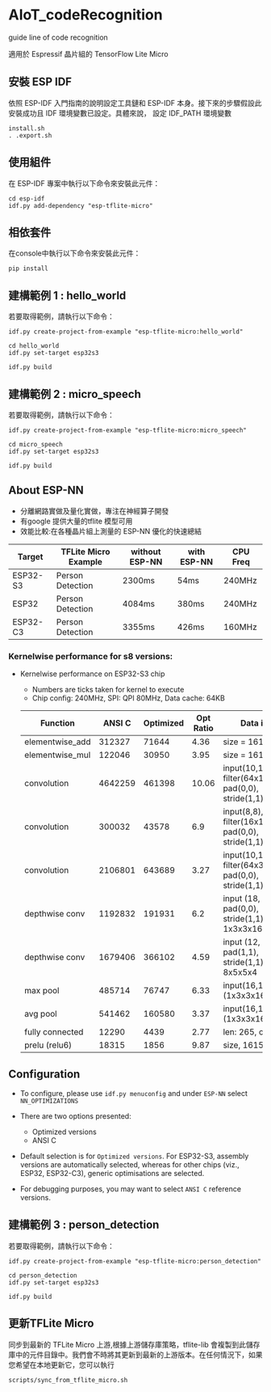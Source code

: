 # AIoT_codeRecognition
guide line of code recognition

適用於 Espressif 晶片組的 TensorFlow Lite Micro


安裝 ESP IDF
------------
依照 ESP-IDF 入門指南的說明設定工具鏈和 ESP-IDF 本身。接下來的步驟假設此安裝成功且 IDF 環境變數已設定。具體來說，
設定 IDF_PATH 環境變數
```
install.sh
. .export.sh
```

使用組件
------------

在 ESP-IDF 專案中執行以下命令來安裝此元件：
```
cd esp-idf
idf.py add-dependency "esp-tflite-micro"
```

相依套件
------------

在console中執行以下命令來安裝此元件：
```
pip install 
```



建構範例 1 : hello_world
------------

若要取得範例，請執行以下命令：
```
idf.py create-project-from-example "esp-tflite-micro:hello_world"
```
```
cd hello_world
idf.py set-target esp32s3
```
```
idf.py build
```


建構範例 2 : micro_speech
------------

若要取得範例，請執行以下命令：
```
idf.py create-project-from-example "esp-tflite-micro:micro_speech"
```
```
cd micro_speech
idf.py set-target esp32s3
```
```
idf.py build
```

About ESP-NN
------------
 * 分離網路實做及量化實做，專注在神經算子開發
 * 有google 提供大量的tflite 模型可用
 * 效能比較:在各種晶片組上測量的 ESP-NN 優化的快速總結

|   Target  |   TFLite Micro Example  | without ESP-NN  | with ESP-NN | CPU Freq  |
| --------- | ----------------------- | --------------- | ----------- |-----------|
| ESP32-S3  |   Person Detection      |     2300ms      |     54ms    |  240MHz   |
| ESP32     |   Person Detection      |     4084ms      |    380ms    |  240MHz   |
| ESP32-C3  |   Person Detection      |     3355ms      |    426ms    |  160MHz   |


### Kernelwise performance for s8 versions:

  * Kernelwise performance on ESP32-S3 chip
    * Numbers are ticks taken for kernel to execute
    * Chip config: 240MHz, SPI: QPI 80MHz, Data cache: 64KB

    | Function        | ANSI C  | Optimized | Opt Ratio | Data info   | Memory    |
    | ----------------| --------|---------|---------|-------------|-----------|
    | elementwise_add | 312327  | 71644   | 4.36    | size = 1615 | External  |
    | elementwise_mul | 122046  | 30950   | 3.95    | size = 1615 | External  |
    | convolution     | 4642259 | 461398  | 10.06   | input(10,10), filter(64x1x1x64), pad(0,0), stride(1,1) | External |
    | convolution     | 300032  | 43578   | 6.9    | input(8,8), filter(16x1x1x16), pad(0,0), stride(1,1) | External |
    | convolution     | 2106801 | 643689 | 3.27    | input(10,10), filter(64x3x3x3), pad(0,0), stride(1,1) | External |
    | depthwise conv  | 1192832 | 191931  | 6.2    | input (18, 18), pad(0,0), stride(1,1) filter: 1x3x3x16 | External |
    | depthwise conv  | 1679406  | 366102  | 4.59    | input (12, 12), pad(1,1), stride(1,1)  filter: 8x5x5x4 | External |
    | max pool        | 485714  | 76747   | 6.33    | input(16,16), filter (1x3x3x16) | Internal |
    | avg pool        | 541462  | 160580  | 3.37    | input(16,16), filter (1x3x3x16) | Internal |
    | fully connected | 12290   | 4439    | 2.77    | len: 265, ch = 3 | Internal |
    | prelu (relu6)   | 18315   | 1856    | 9.87    | size, 1615  | Internal  |


## Configuration

  * To configure, please use `idf.py menuconfig` and under `ESP-NN` select `NN_OPTIMIZATIONS`
  * There are two options presented:
     * Optimized versions
     * ANSI C

  * Default selection is for `Optimized versions`. For ESP32-S3, assembly versions are automatically selected, whereas for other chips (viz., ESP32, ESP32-C3), generic optimisations are selected.
  * For debugging purposes, you may want to select `ANSI C` reference versions.


建構範例 3 : person_detection
------------

若要取得範例，請執行以下命令：
```
idf.py create-project-from-example "esp-tflite-micro:person_detection"
```
```
cd person_detection
idf.py set-target esp32s3
```
```
idf.py build
```
更新TFLite Micro 
------------

同步到最新的 TFLite Micro 上游,根據上游儲存庫策略，tflite-lib 會複製到此儲存庫中的元件目錄中。我們會不時將其更新到最新的上游版本。在任何情況下，如果您希望在本地更新它，您可以執行
```
scripts/sync_from_tflite_micro.sh
```
